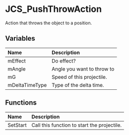 # JCS_PushThrowAction

Action that throws the object to a position.

## Variables

| Name           | Description                |
|:---------------|:---------------------------|
| mEffect        | Do effect?                 |
| mAngle         | Angle you want to throw to |
| mG             | Speed of this projectile.  |
| mDeltaTimeType | Type of the delta time.    |

## Functions

| Name     | Description                                 |
|:---------|:--------------------------------------------|
| SetStart | Call this function to start the projectile. |

